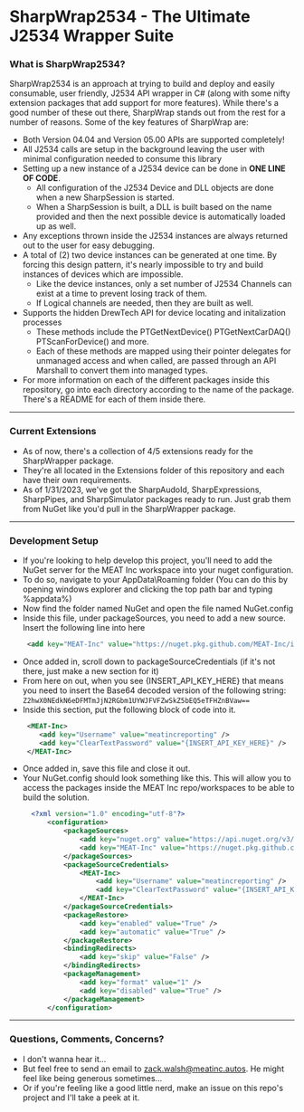 # **SharpWrap2534 - The Ultimate J2534 Wrapper Suite**

### **What is SharpWrap2534?**
SharpWrap2534 is an approach at trying to build and deploy and easily consumable, user friendly, J2534 API wrapper in C# (along with some nifty extension packages that add support for more features). While there's a good number of these out there, SharpWrap stands out from the rest for a number of reasons. Some of the key features of SharpWrap are:
-  Both Version 04.04 and Version 05.00 APIs are supported completely!
-  All J2534 calls are setup in the background leaving the user with minimal configuration needed to consume this library
-  Setting up a new instance of a J2534 device can be done in **ONE LINE OF CODE**. 
   -  All configuration of the J2534 Device and DLL objects are done when a new SharpSession is started. 
   -  When a SharpSession is built, a DLL is built based on the name provided and then the next possible device is automatically loaded up as well.
- Any exceptions thrown inside the J2534 instances are always returned out to the user for easy debugging.
-  A total of (2) two device instances can be generated at one time. By forcing this design pattern, it's nearly impossible to try and build instances of devices which are impossible. 
   -  Like the device instances, only a set number of J2534 Channels can exist at a time to prevent losing track of them. 
   -  If Logical channels are needed, then they are built as well.
-  Supports the hidden DrewTech API for device locating and initalization processes 
   -   These methods include the PTGetNextDevice() PTGetNextCarDAQ() PTScanForDevice() and more.
   -   Each of these methods are mapped using their pointer delegates for unmanaged access and when called, are passed through an API Marshall to convert them into managed types.
-   For more information on each of the different packages inside this repository, go into each directory according to the name of the package. There's a README for each of them inside there.

---

### **Current Extensions**
- As of now, there's a collection of 4/5 extensions ready for the SharpWrapper package.
- They're all located in the Extensions folder of this repository and each have their own requirements. 
- As of 1/31/2023, we've got the SharpAudoId, SharpExpressions, SharpPipes, and SharpSimulator packages ready to run. Just grab them from NuGet like you'd pull in the SharpWrapper package.

---

### **Development Setup**
- If you're looking to help develop this project, you'll need to add the NuGet server for the MEAT Inc workspace into your nuget configuration. 
- To do so, navigate to your AppData\Roaming folder (You can do this by opening windows explorer and clicking the top path bar and typing %appdata%)
- Now find the folder named NuGet and open the file named NuGet.config
- Inside this file, under packageSources, you need to add a new source. Insert the following line into here 
     ```XML 
      <add key="MEAT-Inc" value="https://nuget.pkg.github.com/MEAT-Inc/index.json/" protocolVersion="3" />
    ```
- Once added in, scroll down to packageSourceCredentials (if it's not there, just make a new section for it)
- From here on out, when you see {INSERT_API_KEY_HERE} that means you need to insert the Base64 decoded version of the following string:
 ```Z2hwX0NEdkN6eDFMTmJjN2RGbm1UYWJFVFZwSkZ5bEQ5eTFHZnBVaw==```
- Inside this section, put the following block of code into it.
   ```XML
    <MEAT-Inc>
       <add key="Username" value="meatincreporting" />
       <add key="ClearTextPassword" value="{INSERT_API_KEY_HERE}" />
    </MEAT-Inc>
    ```
 - Once added in, save this file and close it out. 
 - Your NuGet.config should look something like this. This will allow you to access the packages inside the MEAT Inc repo/workspaces to be able to build the solution.
    ```XML
      <?xml version="1.0" encoding="utf-8"?>
          <configuration>
              <packageSources>
                  <add key="nuget.org" value="https://api.nuget.org/v3/index.json" protocolVersion="3" />
                  <add key="MEAT-Inc" value="https://nuget.pkg.github.com/MEAT-Inc/index.json/" protocolVersion="3" />
              </packageSources>
              <packageSourceCredentials>
                  <MEAT-Inc>
                      <add key="Username" value="meatincreporting" />
                      <add key="ClearTextPassword" value="{INSERT_API_KEY_HERE}" />
                  </MEAT-Inc>
              </packageSourceCredentials>
              <packageRestore>
                  <add key="enabled" value="True" />
                  <add key="automatic" value="True" />
              </packageRestore>
              <bindingRedirects>
                  <add key="skip" value="False" />
              </bindingRedirects>
              <packageManagement>
                  <add key="format" value="1" />
                  <add key="disabled" value="True" />
              </packageManagement>
          </configuration> 

---

### Questions, Comments, Concerns? 
- I don't wanna hear it...
- But feel free to send an email to zack.walsh@meatinc.autos. He might feel like being generous sometimes...
- Or if you're feeling like a good little nerd, make an issue on this repo's project and I'll take a peek at it.

